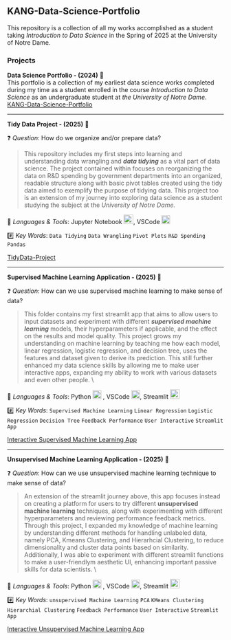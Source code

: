 ## KANG-Data-Science-Portfolio

This repository is a collection of all my works accomplished as a student taking <em>Introduction to Data Science</em> in the Spring of 2025 at the University of Notre Dame.

### Projects
**Data Science Portfolio - (2024)** 🌷  
This portfolio is a collection of my earliest data science works completed during my time as a student enrolled in the course <em>Introduction to Data Science</em> as an undergraduate student at <em>the University of Notre Dame</em>.  
[KANG-Data-Science-Portfolio](https://github.com/kangjdh/KANG-Data-Science-Portfolio)
<br>

---

**Tidy Data Project - (2025)** 🌻 

❓ _Question_: How do we organize and/or prepare data?

> This repository includes my first steps into learning and understanding data wrangling and ***data tidying*** as a vital part of data science. The project contained within focuses on reorganizing the data on R&D spending by government departments into an organized, readable structure along with basic pivot tables created using the tidy data aimed to exemplify the purpose of tidying data. This project too is an extension of my journey into exploring data science as a student studying the subject at the <em> University of Notre Dame.</em> <br>

📗 _Languages & Tools_: Jupyter Notebook <image src="https://pydata.org/wp-content/uploads/2016/07/jupyter-logo-300.png" alt="image" width="22"/>, VSCode <image src="https://upload.wikimedia.org/wikipedia/commons/thumb/9/9a/Visual_Studio_Code_1.35_icon.svg/2048px-Visual_Studio_Code_1.35_icon.svg.png" alt="image" width="20">

#️⃣ _Key Words_: `Data Tidying` `Data Wrangling` `Pivot Plots` `R&D Spending` `Pandas`

[TidyData-Project](https://github.com/kangjdh/KANG-Data-Science-Portfolio/tree/main/Tidy_Data-Project)

---

**Supervised Machine Learning Application - (2025)** 🌹

❓ _Question_: How can we use supervised machine learning to make sense of data?

> This folder contains my first streamlit app that aims to allow users to input datasets and experiment with different ___supervised machine learning___ models, their hyperparameters if applicable, and the effect on the results and model quality. This project grows my understanding on machine learning by teaching me how each model, linear regression, logistic regression, and decision tree, uses the features and dataset given to derive its prediction. This still further enhanced my data science skills by allowing me to make user interactive apps, expanding my ability to work with various datasets and even other people. \

📗 _Languages & Tools_: Python <image src="https://github.com/user-attachments/assets/d332cdc3-f10c-4e89-8f68-9ac60d85d7bc" alt='image' width='20'>
, VSCode <image src="https://upload.wikimedia.org/wikipedia/commons/thumb/9/9a/Visual_Studio_Code_1.35_icon.svg/2048px-Visual_Studio_Code_1.35_icon.svg.png" alt="image" width="20">, Streamlit <image src='https://encrypted-tbn0.gstatic.com/images?q=tbn:ANd9GcTGDKmSgL7UJ6sstMUQTtjI2iDN7ClN2jRZ5Q&s' alt='image' height='22'>

#️⃣ _Key Words_: `Supervised Machine Learning` `Linear Regression` `Logistic Regression` `Decision Tree` `Feedback Performance` `User Interactive` `Streamlit App`

[Interactive Supervised Machine Learning App](https://kang-data-science-portfolio-7czws8sggmdaop3hcqzrcq.streamlit.app/)

---

**Unsupervised Machine Learning Application - (2025)** :blossom:

❓ _Question_: How can we use unsupervised machine learning technique to make sense of data?

> An extension of the streamlit journey above, this app focuses instead on creating a platform for users to try different __unsupervised machine learning__ techniques, along with experimenting with different hyperparameters and reviewing performance feedback metrics. Through this project, I expanded my knowledge of machine learning by understanding different methods for handling unlabeled data, namely PCA, Kmeans Clustering, and Hierarhcial Clustering, to reduce dimensionality and cluster data points based on similarity. Additionally, I was able to experiment with different streamlit functions to make a user-friendlym aesthetic UI, enhancing important passive skills for data scientists. \

📗 _Languages & Tools_: Python <image src="https://github.com/user-attachments/assets/d332cdc3-f10c-4e89-8f68-9ac60d85d7bc" alt='image' width='20'>
, VSCode <image src="https://upload.wikimedia.org/wikipedia/commons/thumb/9/9a/Visual_Studio_Code_1.35_icon.svg/2048px-Visual_Studio_Code_1.35_icon.svg.png" alt="image" width="20">, Streamlit <image src='https://encrypted-tbn0.gstatic.com/images?q=tbn:ANd9GcTGDKmSgL7UJ6sstMUQTtjI2iDN7ClN2jRZ5Q&s' alt='image' height='22'>

#️⃣ _Key Words_: `unsupervised Machine Learning` `PCA` `KMeans Clustering` `Hierarchial Clustering` `Feedback Performance` `User Interactive` `Streamlit App`

[Interactive Unsupervised Machine Learning App](https://kang-data-science-portfolio-k84mkkgwhvr2rqkkuaxsyb.streamlit.app/)

